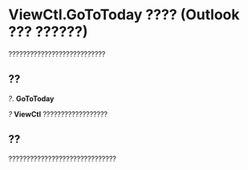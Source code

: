 
# ViewCtl.GoToToday ???? (Outlook ??? ??????)

???????????????????????????


## ??

 _?_. **GoToToday**

 _?_ **ViewCtl** ??????????????????


## ??

??????????????????????????????

